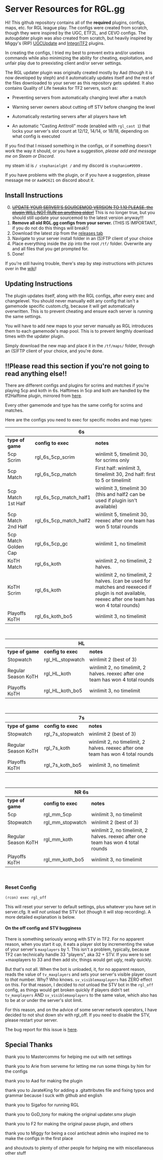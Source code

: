 
# Server Resources for RGL.gg

Hi! This github repository contains all of the **required** plugins, configs, maps, etc. for RGL league play. The configs were created from scratch, though they were inspired by the UGC, ETF2L, and CEVO configs. The autoupdater plugin was also created from scratch, but heavily inspired by Miggy's (RIP) [UGCUpdate](https://github.com/Miggthulu/UGCUpdate) and [IntegriTF2](https://github.com/Miggthulu/IntegriTF2) plugins.


In creating the configs, I tried my best to prevent extra and/or useless commands while also minimizing the ability for cheating, exploitation, and unfair play due to preexisting client and/or server settings.

The RGL updater plugin was originally created mostly by Aad (though it is now developed by steph) and it automatically updates itself and the rest of the files downloaded to your server as this repository gets updated. It also contains Quality of Life tweaks for TF2 servers, such as:

* Preventing servers from automatically changing level after a match

* Warning server owners about cutting off STV before changing the level

* Automatically restarting servers after all players have left

* An automatic "Casting Antitroll" mode (enabled with `rgl_cast 1`) that locks your server's slot count at 12/12, 14/14, or 18/18, depending on what config is executed

If you find that I missed something in the configs, or if something doesn't work the way it should, or you have a suggestion, *please add and message me on Steam or Discord*.

my steam id is `/ stephanielgbt /` and my discord is `stephanie#9999` .

If you have problems with the plugin, or if you have a suggestion, please message me or `Aad#2621` on discord about it.

## Install Instructions

0. ~~[UPDATE YOUR SERVER'S SOURCEMOD VERSION TO 1.10 PLEASE, the plugin WILL NOT RUN on anything older!](https://www.sourcemod.net/downloads.php?branch=stable)~~ This is no longer true, but you should still update your sourcemod to the latest version anyway!!!
1. **Remove all old RGL.gg configs from your server.** (THIS IS IMPORTANT, if you do not do this things will break!)
2. Download the latest zip from the [releases tab](https://github.com/stephanieLGBT/rgl-server-resources/releases/latest)
3. Navigate to your server install folder in an (S)FTP client of your choice
4. Place everything inside the zip into the root `/tf/` folder. Overwrite any and all files that you get prompted for.
5. Done!

If you're still having trouble, there's step by step instructions with pictures over in the [wiki](https://github.com/stephanieLGBT/rgl-server-resources/wiki/Installation-Tutorial)!

## Updating Instructions

The plugin updates itself, along with the RGL configs, after every exec and changelevel. You should never manually edit any config that isn't a gamemode specific custom.cfg, because it will get automatically overwritten. This is to prevent cheating and ensure each server is running the same settings.

You will have to add new maps to your server manually as RGL introduces them to each gamemode's map pool. This is to prevent lengthly download times with the updater plugin.

Simply download the new map and place it in the `/tf/maps/` folder, through an (S)FTP client of your choice, and you're done.


## !!Please read this section if you're not going to read anything else!!

There are different configs and plugins for scrims and matches if you're playing 5cp and koth in 6s. Halftimes in 5cp and koth are handled by the tf2Halftime plugin, mirrored from [here](https://github.com/stephanieLGBT/tf2-halftime).

Every other gamemode and type has the same config for scrims and matches.

Here are the configs you need to exec for specific modes and map types:


<table>
<thead>
<tr>
<th align="center" colspan="3">6s</th>
</tr>
</thead>
<tbody>
<tr>
<td align="left"><b>type of game</b></td>
<td align="left"><b>config to exec</b></td>
<td align="left"><b>notes</b></td>
</tr>
<tr>
<td align="left">5cp Scrim</td>
<td align="left">rgl_6s_5cp_scrim</td>
<td align="left">winlimit 5, timelimit 30, for scrims only</td>
</tr>
<tr>
<td align="left">5cp Match</td>
<td align="left">rgl_6s_5cp_match</td>
<td align="left">First half: winlimit 3, timelimit 30, 2nd half: first to 5 or timelimit</td>
</tr>
<tr>
<td align="left">5cp Match 1st Half</td>
<td align="left">rgl_6s_5cp_match_half1</td>
<td align="left">winlimit 3, timelimit 30 (this and half2 can be used if plugin isn't available)</td>
</tr>
<tr>
<td align="left">5cp Match 2nd Half</td>
<td align="left">rgl_6s_5cp_match_half2</td>
<td align="left">winlimit 5, timelimit 30, reexec after one team has won 5 total rounds</td>
</tr>
<tr>
<td align="left">5cp Match Golden Cap</td>
<td align="left">rgl_6s_5cp_gc</td>
<td align="left">winlimit 1, no timelimit</td>
</tr>
<tr>
<td align="left">KoTH Match</td>
<td align="left">rgl_6s_koth</td>
<td align="left">winlimit 2, no timelimit, 2 halves.</td>
</tr>
<tr>
<td align="left">KoTH Scrim</td>
<td align="left">rgl_6s_koth</td>
<td align="left">winlimit 2, no timelimit, 2 halves. (can be used for matches and reexeced if plugin is not available, reexec after one team has won 4 total rounds)</td>
</tr>
<tr>
<td align="left">Playoffs KoTH</td>
<td align="left">rgl_6s_koth_bo5</td>
<td align="left">winlimit 3, no timelimit</td>
</tr>
</tbody>
</table>
<br>
<table>
<thead>
<tr>
<th align="center" colspan="3">HL</th>
</tr>
</thead>
<tbody>
<tr>
<td align="left"><b>type of game</b></td>
<td align="left"><b>config to exec</b></td>
<td align="left"><b>notes</b></td>
</tr>
<tr>
<td align="left">Stopwatch</td>
<td align="left">rgl_HL_stopwatch</td>
<td align="left">winlimit 2 (best of 3)</td>
</tr>
<tr>
<td align="left">Regular Season KoTH</td>
<td align="left">rgl_HL_koth</td>
<td align="left">winlimit 2, no timelimit, 2 halves. reexec after one team has won 4 total rounds</td>
</tr>
<tr>
<td align="left">Playoffs KoTH</td>
<td align="left">rgl_HL_koth_bo5</td>
<td align="left">winlimit 3, no timelimit</td>
</tr>
</tbody>
</table>
<br>
<table>
<thead>
<tr>
<th align="center" colspan="3">7s</th>
</tr>
</thead>
<tbody>
<tr>
<td align="left"><b>type of game</b></td>
<td align="left"><b>config to exec</b></td>
<td align="left"><b>notes</b></td>
</tr>
<tr>
<td align="left">Stopwatch</td>
<td align="left">rgl_7s_stopwatch</td>
<td align="left">winlimit 2 (best of 3)</td>
</tr>
<tr>
<td align="left">Regular Season KoTH</td>
<td align="left">rgl_7s_koth</td>
<td align="left">winlimit 2, no timelimit, 2 halves. reexec after one team has won 4 total rounds</td>
</tr>
<tr>
<td align="left">Playoffs KoTH</td>
<td align="left">rgl_7s_koth_bo5</td>
<td align="left">winlimit 3, no timelimit</td>
</tr>
</tbody>
</table>
<br>
<table>
<thead>
<tr>
<th align="center" colspan="3">NR 6s</th>
</tr>
</thead>
<tbody>
<tr>
<td align="left"><b>type of game</b></td>
<td align="left"><b>config to exec</b></td>
<td align="left"><b>notes</b></td>
</tr>
<tr>
<td align="left">5cp</td>
<td align="left">rgl_mm_5cp</td>
<td align="left">winlimit 3, no timelimit</td>
</tr>
<tr>
<td align="left">Stopwatch</td>
<td align="left">rgl_mm_stopwatch</td>
<td align="left">winlimit 2 (best of 3)</td>
</tr>
<tr>
<td align="left">Regular Season KoTH</td>
<td align="left">rgl_mm_koth</td>
<td align="left">winlimit 2, no timelimit, 2 halves. reexec after one team has won 4 total rounds</td>
</tr>
<tr>
<td align="left">Playoffs KoTH</td>
<td align="left">rgl_mm_koth_bo5</td>
<td align="left">winlimit 3, no timelimit</td>
</tr>
</tbody>
</table>
<br>


### Reset Config

`(rcon) exec rgl_off`

This will reset your server to default settings, plus whatever you have set in server.cfg. It *will not* unload the STV bot (though it will stop recording). A more detailed explanation is below.


#### On the off config and STV bugginess

There is something seriously wrong with STV in TF2. For no apparent reason, when you start it up, it eats a player slot by incrementing the value of your server's `maxplayers` by 1. This isn't a problem, typically, because TF2 can technically handle 33 "players", aka 32 + STV. If you were to set +maxplayers to 33 and then add stv, things would get ugly, really quickly.

But that's not all. When the bot is unloaded, it, for no apparent reason, reads the value of `tv_maxplayers` and sets your server's visible player count to *that* number. Why? Who knows. `sv_visiblemaxplayers` has ZERO effect on this. For that reason, I decided to *not* unload the STV bot in the `rgl_off` config, as things would get broken quickly if players didn't set `tv_maxplayers` AND `sv_visiblemaxplayers` to the same value, which also has to be at or under the server's slot limit.

For this reason, and on the advice of some server network operators, I have decided to not shut down stv with rgl_off. If you need to disable the STV, please restart your server.

The bug report for this issue is [here](https://github.com/ValveSoftware/Source-1-Games/issues/2778).

## Special Thanks

thank you to Mastercomms for helping me out with net settings

thank you to Arie from serveme for letting me run some things by him for the configs

thank you to Aad for making the plugin

thank you to JarateKing for adding a .gitattributes file and fixing typos and grammar because I suck with github and english

thank you to Sigafoo for running RGL

thank you to GoD_tony for making the original updater.smx plugin

thank you to F2 for making the original pause plugin, and others

thank you to Miggy for being a cool anticheat admin who inspired me to make the configs in the first place

and shoutouts to plenty of other people for helping me with miscellaneous other stuff
